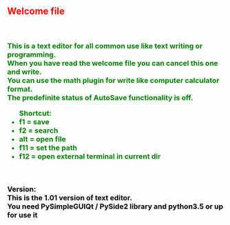 <html>
    <head>
        <meta charset="utf-8"> </meta>
    </head>
    <body>        
        <h2 style="color: red"> Welcome file </h2>
        <br>
        <p>
            <h3 style="color: green">
                This is a text editor for all common use like text writing or programming.
                <br>
                When you have read the welcome file you can cancel this one and write.
                <br>
                You can use the math plugin for write like computer calculator format.
                <br>
                The predefinite status of AutoSave functionality is off.
                <br>
                <ul>Shortcut:
                    <li> f1 = save </li>
                    <li> f2 = search </li>
                    <li> alt = open file </li>
                    <li> f11 = set the path </li>
                    <li> f12 = open external terminal in current dir </li>
                </ul>
            </h3>
        </p>
        <br>
        <p>
            <h3 style="color: black; font-weight: bold;">
                Version:
                <br>
                This is the 1.01 version of text editor.
                <br>
                You need PySimpleGUIQt / PySide2 library and python3.5 or up for use it
            </h3>
        </p>
    </body>
</html>